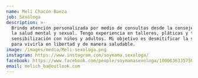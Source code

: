 ```yaml
---
name: Meli Chacón Baeza
job: Sexóloga
description: >-
  Brindo atención personalizada por medio de consultas desde la consejería para
  la salud mental y sexual. Tengo experiencia en talleres, pláticas y trabajo de
  sensibilización con niños y adultos. Mi objetivo es desmitificar la sexualidad
  para vivirla en libertad y de manera saludable. 
image: /images/media/Meli-sexologa.png
instagram: https://www.instagram.com/soymama.sexologa/
facebook: https://www.facebook.com/people/soymamasexologa/100063633575087/
email: melich_ba@outlook.com
---
```


